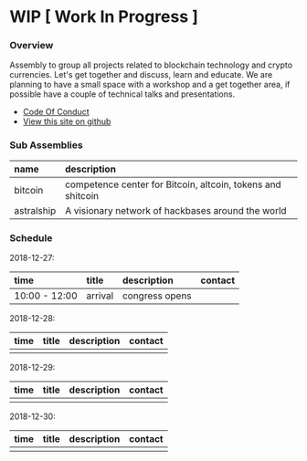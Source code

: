 # WIP [ Work In Progress ]

### Overview

Assembly to group all projects related to blockchain technology and crypto currencies. 
Let's get together and discuss, learn and educate. We are planning to have a small space with
a workshop and a get together area, if possible have a couple of technical talks and presentations.

* [Code Of Conduct](code_of_conduct.md)
* [View this site on github](https://github.com/35c3-blockchain-asm/35c3-blockchain-asm.github.io)


### Sub Assemblies

| name | description |
|:-----|:------------|
| bitcoin | competence center for Bitcoin, altcoin, tokens and shitcoin |
| astralship | A visionary network of hackbases around the world |

### Schedule

2018-12-27:

| time   | title | description | contact |
|:---|:---|:---|:---|
| 10:00 - 12:00 | arrival | congress opens |   |

2018-12-28:

| time   | title | description | contact |
|:---|:---|:---|:---|
|    |    |    |    |

2018-12-29:

| time   | title | description | contact |
|:---|:---|:---|:---|
|    |    |    |    |

2018-12-30:

| time   | title | description | contact |
|:---|:---|:---|:---|
|    |    |    |    |


